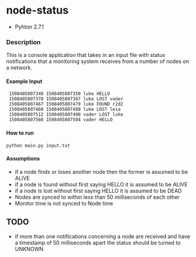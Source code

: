 # node-status

- Pyhton 2.7.1

### Description
This is a console application that takes in an input file with status notifications that a monitoring system receives from a number of nodes on a network.

#### Example Input
```
 1508405807340 1508405807350 luke HELLO
 1508405807378 1508405807387 luke LOST vader
 1508405807467 1508405807479 luke FOUND r2d2
 1508405807468 1508405807480 luke LOST leia
 1508405807512 1508405807400 vader LOST luke
 1508405807560 1508405807504 vader HELLO
```

#### How to run
```
python main.py input.txt
```

#### Assumptions
- if a node finds or loses another node then the former is assumed to be ALIVE
- if a node is found without first saying HELLO it is assumed to be ALIVE
- if a node is lost without first saying HELLO it is assumed to be DEAD
- Nodes are synced to within less than 50 milliseconds of each other
- Monitor time is not synced to Node time

## TODO
- if more than one notifications concerning a node are received and have a timestamp of 50 milliseconds apart the status should be turned to UNKNOWN
